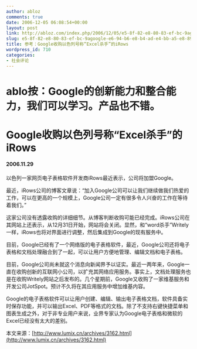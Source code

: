 ```yaml
---
author: abloz
comments: true
date: 2006-12-05 06:08:54+00:00
layout: post
link: http://abloz.com/index.php/2006/12/05/e5-8f-82-e8-80-83-ef-bc-9agoogle-e6-94-b6-e8-b4-ad-e4-bb-a5-e8-89-b2-e5-88-97-e5-8f-b7-e7-a7-b0-e2-80-9cexcel-e6-9d-80-e6-89-8b-e2-80-9d-e7-9a-84irows/
slug: e5-8f-82-e8-80-83-ef-bc-9agoogle-e6-94-b6-e8-b4-ad-e4-bb-a5-e8-89-b2-e5-88-97-e5-8f-b7-e7-a7-b0-e2-80-9cexcel-e6-9d-80-e6-89-8b-e2-80-9d-e7-9a-84irows
title: 参考：Google收购以色列号称“Excel杀手”的iRows
wordpress_id: 710
categories:
- 社会评论
---
```








# ablo按：Google的创新能力和整合能力，我们可以学习。产品也不错。




# Google收购以色列号称“Excel杀手”的iRows




#### 2006.11.29      




以色列一家网页电子表格软件开发商iRows最近表示，公司将加盟Google。
  
最近，iRows公司的博客文章说：“加入Google公司可以让我们继续做我们热爱的工作，可以在更高的一个规模上，Google公司一定有很多令人兴奋的工作在等待着我们。”  
  
这家公司没有透露收购的详细细节。从博客判断收购可能已经完成。iRows公司在其网站上还表示，从12月31日开始，网站将会关闭。显然，和“word杀手”Writely一样，iRows也将对界面进行调整，然后集成到Google的现有服务中。
  
  
目前，Google已经有了一个网络版的电子表格软件，最近，Google公司还将电子表格和文档处理融合到了一起，可以让用户方便地管理、编辑文档和电子表格。  
  
目前，Google公司尚未就这个消息向新闻界予以证实。最近一两年来，Google一直在收购创新的互联网小公司，以扩充其网络应用服务。事实上，文档处理服务也是在收购Writely网站之后发布的。几个星期前，Google又收购了一家维基服务和开发公司JotSpot。预计不久将在其应用服务中增加维基内容。  
  
Google的电子表格软件可以让用户创建、编辑、输出电子表格文档，软件具备实时保存功能，并可以输出Excel、PDF等格式的文档。除了不支持右键快捷菜单和图表生成之外，对于非专业用户来说，业界专家认为Google电子表格和微软的Excel已经没有太大的差别。







本文来源：[http://www.lumix.cn/archives/3162.html](http://www.lumix.cn/archives/3162.html)

